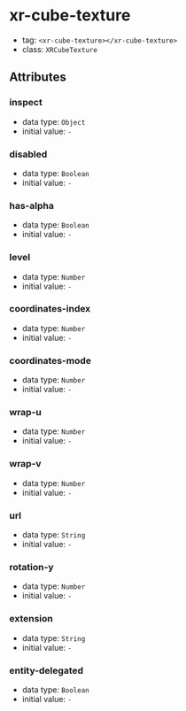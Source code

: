 
# xr-cube-texture

- tag: `<xr-cube-texture></xr-cube-texture>`
- class: `XRCubeTexture`

## Attributes


### inspect

- data type: `Object`
- initial value: `-`

  

### disabled

- data type: `Boolean`
- initial value: `-`

  

### has-alpha

- data type: `Boolean`
- initial value: `-`

  

### level

- data type: `Number`
- initial value: `-`

  

### coordinates-index

- data type: `Number`
- initial value: `-`

  

### coordinates-mode

- data type: `Number`
- initial value: `-`

  

### wrap-u

- data type: `Number`
- initial value: `-`

  

### wrap-v

- data type: `Number`
- initial value: `-`

  

### url

- data type: `String`
- initial value: `-`

  

### rotation-y

- data type: `Number`
- initial value: `-`

  

### extension

- data type: `String`
- initial value: `-`

  

### entity-delegated

- data type: `Boolean`
- initial value: `-`

  
